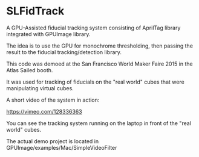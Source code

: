 # SLFidTrack

A GPU-Assisted fiducial tracking system consisting of AprilTag library integrated with GPUImage library.

The idea is to use the GPU for monochrome thresholding, then passing the result to 
the fiducial tracking/detection library.

This code was demoed at the San Francisco World Maker Faire 2015 in the Atlas Sailed booth.

It was used for tracking of fiducials on the "real world" cubes that were manipulating virtual cubes.

A short video of the system in action:

https://vimeo.com/128336363

You can see the tracking system running on the laptop in front of the "real world" cubes.

The actual demo project is located in GPUImage/examples/Mac/SimpleVideoFilter

